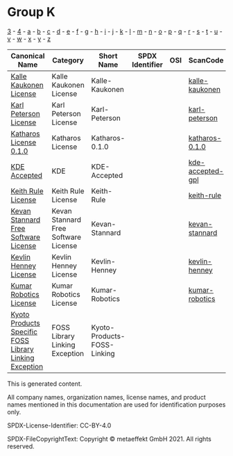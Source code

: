 # Group K

[3](../[3]/README.md) -
[4](../[4]/README.md) -
[a](../[a]/README.md) - 
[b](../[b]/README.md) - 
[c](../[c]/README.md) - 
[d](../[d]/README.md) - 
[e](../[e]/README.md) - 
[f](../[f]/README.md) - 
[g](../[g]/README.md) - 
[h](../[h]/README.md) - 
[i](../[i]/README.md) - 
[j](../[j]/README.md) - 
[k](../[k]/README.md) - 
[l](../[l]/README.md) - 
[m](../[m]/README.md) - 
[n](../[n]/README.md) - 
[o](../[o]/README.md) - 
[p](../[p]/README.md) - 
[q](../[q]/README.md) - 
[r](../[r]/README.md) - 
[s](../[s]/README.md) - 
[t](../[t]/README.md) - 
[u](../[u]/README.md) - 
[v](../[v]/README.md) - 
[w](../[w]/README.md) - 
[x](../[x]/README.md) - 
[y](../[y]/README.md) - 
[z](../[z]/README.md)

|Canonical Name|Category|Short Name|SPDX Identifier|OSI|ScanCode|Matched ScanCode|Type|
| --- | --- | --- | --- | --- | --- | --- | --- |
|[Kalle Kaukonen License]([ka]/Kalle-Kaukonen-License.yaml)|Kalle Kaukonen License|Kalle-Kaukonen| | | [kalle-kaukonen](https://github.com/nexB/scancode-toolkit/blob/develop/src/licensedcode/data/licenses/kalle-kaukonen.LICENSE) | [kalle-kaukonen](https://github.com/nexB/scancode-toolkit/blob/develop/src/licensedcode/data/licenses/kalle-kaukonen.LICENSE) |terms|
|[Karl Peterson License]([ka]/Karl-Peterson-License.yaml)|Karl Peterson License|Karl-Peterson| | | [karl-peterson](https://github.com/nexB/scancode-toolkit/blob/develop/src/licensedcode/data/licenses/karl-peterson.LICENSE) | [karl-peterson](https://github.com/nexB/scancode-toolkit/blob/develop/src/licensedcode/data/licenses/karl-peterson.LICENSE) |terms|
|[Katharos License 0.1.0]([ka]/Katharos-License-0.1.0.yaml)|Katharos License|Katharos-0.1.0| | | [katharos-0.1.0](https://github.com/nexB/scancode-toolkit/blob/develop/src/licensedcode/data/licenses/katharos-0.1.0.LICENSE) | |terms|
|[KDE Accepted]([kd]/KDE-Accepted.yaml)|KDE|KDE-Accepted| | | [kde-accepted-gpl](https://github.com/nexB/scancode-toolkit/blob/develop/src/licensedcode/data/licenses/kde-accepted-gpl.LICENSE) | |terms|
|[Keith Rule License]([ke]/Keith-Rule-License.yaml)|Keith Rule License|Keith-Rule| | | [keith-rule](https://github.com/nexB/scancode-toolkit/blob/develop/src/licensedcode/data/licenses/keith-rule.LICENSE) | [keith-rule](https://github.com/nexB/scancode-toolkit/blob/develop/src/licensedcode/data/licenses/keith-rule.LICENSE) |terms|
|[Kevan Stannard Free Software License]([ke]/Kevan-Stannard-Free-Software-License.yaml)|Kevan Stannard Free Software License|Kevan-Stannard| | | [kevan-stannard](https://github.com/nexB/scancode-toolkit/blob/develop/src/licensedcode/data/licenses/kevan-stannard.LICENSE) | [kevan-stannard](https://github.com/nexB/scancode-toolkit/blob/develop/src/licensedcode/data/licenses/kevan-stannard.LICENSE) |terms|
|[Kevlin Henney License]([ke]/Kevlin-Henney-License.yaml)|Kevlin Henney License|Kevlin-Henney| | | [kevlin-henney](https://github.com/nexB/scancode-toolkit/blob/develop/src/licensedcode/data/licenses/kevlin-henney.LICENSE) | [kevlin-henney](https://github.com/nexB/scancode-toolkit/blob/develop/src/licensedcode/data/licenses/kevlin-henney.LICENSE) |terms|
|[Kumar Robotics License]([ku]/Kumar-Robotics-License.yaml)|Kumar Robotics License|Kumar-Robotics| | | [kumar-robotics](https://github.com/nexB/scancode-toolkit/blob/develop/src/licensedcode/data/licenses/kumar-robotics.LICENSE) | [kumar-robotics](https://github.com/nexB/scancode-toolkit/blob/develop/src/licensedcode/data/licenses/kumar-robotics.LICENSE) |terms|
|[Kyoto Products Specific FOSS Library Linking Exception]([ky]/Kyoto-Products-Specific-FOSS-Library-Linking-Exception.yaml)|FOSS Library Linking Exception|Kyoto-Products-FOSS-Linking| | | | |exception|

This is generated content.

All company names, organization names, license names, and product names mentioned in this documentation are used for identification purposes only.

SPDX-License-Identifier: CC-BY-4.0

SPDX-FileCopyrightText: Copyright © metaeffekt GmbH 2021. All rights reserved.

